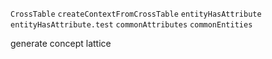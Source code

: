 `CrossTable`
`createContextFromCrossTable`
`entityHasAttribute`
`entityHasAttribute.test`
`commonAttributes`
`commonEntities`

generate concept lattice
